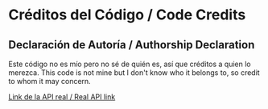 # Créditos del Código / Code Credits

## Declaración de Autoría / Authorship Declaration

Este código no es mío pero no sé de quién es, así que créditos a quien lo merezca.
This code is not mine but I don't know who it belongs to, so credit to whom it may concern.

[Link de la API real / Real API link](https://apisimpsons.fly.dev/api/personajes?limit=650&page=1)

